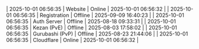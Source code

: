 | 2025-10-01 06:56:35 | Website | Online | 2025-10-01 06:56:32 |
| 2025-10-01 06:56:35 | Registration | Offline | 2025-09-09 16:40:23 |
| 2025-10-01 06:56:35 | Auth Server | Offline | 2025-08-18 09:33:31 |
| 2025-10-01 06:56:35 | Kezan (PvE) | Offline | 2025-08-03 17:58:02 |
| 2025-10-01 06:56:35 | Gurubashi (PvP) | Offline | 2025-08-23 21:44:06 |
| 2025-10-01 06:56:35 | Cloudflare | Online | 2025-10-01 06:56:32 |

